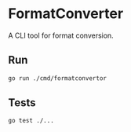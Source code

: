 # FormatConverter

A CLI tool for format conversion.

## Run
```bash
go run ./cmd/formatconvertor
```
## Tests
```bash
go test ./...
```
